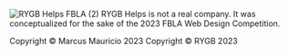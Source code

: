 ![RYGB Helps FBLA (2)](https://github.com/Redblock6YT/RYGB-Helps/assets/37982990/921b96cd-1590-4ad9-81ce-94542a8a54db)
RYGB Helps is not a real company. It was conceptualized for the sake of the 2023 FBLA Web Design Competition.

Copyright © Marcus Mauricio 2023
Copyright © RYGB 2023
